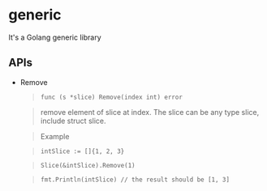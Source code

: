 generic
=======

It's a Golang generic library

APIs
-----------
*   Remove
    >`func (s *slice) Remove(index int) error`
 
    > remove element of slice at index. The slice can be any type slice, include struct slice. 
    
    > Example
    
    > `intSlice := []{1, 2, 3}`
    
    > `Slice(&intSlice).Remove(1)`
    
    > `fmt.Println(intSlice) // the result should be [1, 3]`
 